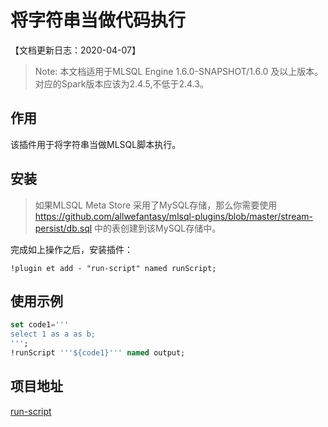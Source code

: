 # 将字符串当做代码执行

【文档更新日志：2020-04-07】

> Note: 本文档适用于MLSQL Engine 1.6.0-SNAPSHOT/1.6.0 及以上版本。  
> 对应的Spark版本应该为2.4.5,不低于2.4.3。

## 作用

该插件用于将字符串当做MLSQL脚本执行。

## 安装

> 如果MLSQL Meta Store 采用了MySQL存储，那么你需要使用 https://github.com/allwefantasy/mlsql-plugins/blob/master/stream-persist/db.sql
> 中的表创建到该MySQL存储中。

完成如上操作之后，安装插件：

```
!plugin et add - "run-script" named runScript;
```


## 使用示例

```sql
set code1='''
select 1 as a as b;
''';
!runScript '''${code1}''' named output;
```


## 项目地址

[run-script](https://github.com/allwefantasy/mlsql-plugins/tree/master/run-script)